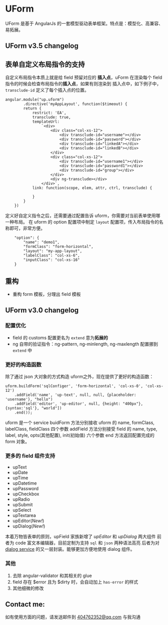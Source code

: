 # UForm

UForm 是基于 AngularJs 的一套模型驱动表单框架。特点是：模型化、高兼容、易拓展。

## UForm v3.5 changelog


## 表单自定义布局指令的支持

自定义布局指令本质上就是给 field 预留对应的 **插入点**，uForm 在渲染每个 field 指令的时候会检查布局指令的**插入点**，如果有则渲染到
插入点中，如下例子中，`transclude-id` 定义了每个插入点的位置。

```
angular.module("up.uform")
    	.directive('myAppLayout', function($timeout) {
		return {
			restrict: 'EA',
            transclude: true,
			templateUrl: 
                `<div>
                    <div class="col-xs-12">
                        <div transclude-id="username"></div>
                        <div transclude-id="password"></div>
                        <div transclude-id="linkedA"></div>
                        <div transclude-id="linkedB"></div>
                    </div>
                    <div class="col-xs-12">
                        <div transclude-id="username1"></div>
                        <div transclude-id="password1"></div>
                        <div transclude-id="group"></div>
                    </div>
                    <div ng-transclude></div>
                </div>`,
			link: function(scope, elem, attr, ctrl, transclude) {

		    }
		}
	})

```


定义好自定义指令之后，还需要通过配置告诉 uform，你需要对当前表单使用哪一种布局。
在 uform 的 option 配置项中制定 `layout` 配置项，传入布局指令的名称即可，非常方便。

```
    "option": {
        "name": "demo1",
        "formClass": "form-horizontal",
        "layout": "my-app-layout",
        "labelClass": "col-xs-6",
        "inputClass": "col-xs-16"
    }
```

## 重构
- 重构 form 模板，分理出 field 模板



## UForm v3.0 changelog

### 配置优化
- field 的 customs 配置更名为 `extend` 意为**拓展的**
- ng 自带的验证指令：ng-pattern, ng-minlength, ng-maxlength 配置挪到 `extend` 中

### 更好的构造函数

除了通过 json 大对象的方式构造 uform之外，现在提供了更好的构造函数：

```
uform.buildForm('sqlConfiger', 'form-horizontal', 'col-xs-0', 'col-xs-12')
    .addField('name', 'up-text', null, null, {placeholder: 'username'}, "hello")
    .addField('editor', 'up-editor', null, {height: "400px"}, {syntax:'sql'}, "world"])
    .end());
```

uform 是一个 service
buidForm 方法分别接收 uform 的 name, formClass, labelClass, fieldClass 四个参数
addField 方法分别接受 field 的 name, type, label, style, opts(其他配置), init(初始值) 六个参数
end 方法返回配置完成的 form 对象。

### 更多的 field 组件支持

- upText
- upDate
- upTime
- upDatetime
- upPassword
- upCheckbox
- upRadio
- upSubmit
- upSelect
- upTextarea
- upEditor(*New!*)
- upDialog(*New!*)

本着万物皆表单的原则，upField 家族新增了 *upEditor* 和 *upDialog* 两大组件
前者为 code 富文本编辑器，目前定制为支持 `sql` 和 `json` 两种语法高亮
后者为对 [dialog service](https://github.com/m-e-conroy/angular-dialog-service) 的又一层封装。能够更加方便地使用 dialog 组件。


### 其他

1. 去除 angular-validator 和其相关的 glue
2. field 存在 $error 且为 $dirty 时，会自动加上 `has-error` 的样式
3. 其他细微的修改


## Contact me:

如有使用方面的问题，请发送邮件到 404762352@qq.com 与我沟通
